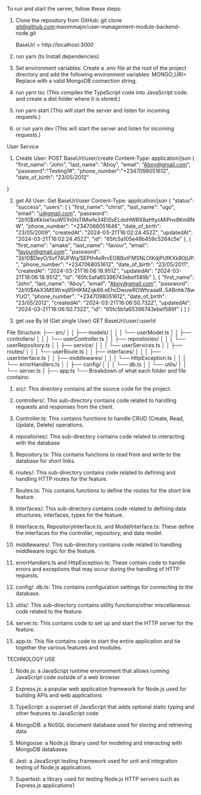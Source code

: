 To run and start the server, follow these steps:
1. Clone the repository from GitHub:
   git clone git@github.com:maximmajor/user-management-module-backend-node.git

   BaseUrl = http://localhost:3000

3. run yarn (to Install dependencies)

4. Set environment variables:
   Create a .env file at the root of the project directory and add the following environment variables:
   MONGO_URI=<mongodb-uri>
   Replace <mongodb-uri> with a valid MongoDB connection string.
   

5. run yarn tsc
   (This compiles the TypeScript code into JavaScript code. and create a dist folder where it is stored.)

6. run yarn start
   (This will start the server and listen for incoming requests.)

7.  or run yarn dev
   (This will start the server and listen for incoming requests.)


User Service
1. Create User:
   POST BaseUrl/user/create
   Content-Type: application/json
   {
        "first_name": "John",
        "last_name":  "Aboy",
        "email": "Aboy@gmail.com",
        "password":"Testing1#",
        "phone_number":"+2347098051612",
        "date_of_birth": "23/05/2012"
      
 }

2. get All User:
   Get BaseUrl/user
   Content-Type: application/json
   {
    "status": "success",
    "users": [
        {
            "first_name": "christ",
            "last_name": "ugo",
            "email": "u@gmail.com",
            "password": "$2b$10$zKklse1xuW51h0tsTIMwfe34El0sELdoHWRX8aHtyoMiPnx9KmRNW",
            "phone_number": "+2347068051646",
            "date_of_birth": "23/05/2009",
            "createdAt": "2024-03-21T16:02:24.452Z",
            "updatedAt": "2024-03-21T16:02:24.452Z",
            "id": "65fc5a105e48b459c5264c5e"
        },
        {
            "first_name": "amake",
            "last_name": "favour",
            "email": "favour@gmail.com",
            "password": "$2b$10$DeyO/Svf74UFWq/SEPth4eRrvEOBBxtFMSNLOIKdjPUfKXkB0jUP.",
            "phone_number": "+2347068051612",
            "date_of_birth": "23/05/2011",
            "createdAt": "2024-03-21T16:06:18.951Z",
            "updatedAt": "2024-03-21T16:06:18.951Z",
            "id": "65fc5afa65396743ebef589b"
        },
        {
            "first_name": "John",
            "last_name": "Aboy",
            "email": "Aboy@gmail.com",
            "password": "$2b$10$AkX3MSWrxq95HlKMZqk66.eEhcDwuwROWhraaaR..5ABnhk78wYUO",
            "phone_number": "+2347098051612",
            "date_of_birth": "23/05/2012",
            "createdAt": "2024-03-21T16:06:50.732Z",
            "updatedAt": "2024-03-21T16:06:50.732Z",
            "id": "65fc5b1a65396743ebef589f"
        }
    ]
}

3. get use By Id (Get single User)
   GET BaseUrl/user/:userId

File Structure:
├── src/
│   │   ├── models/
│   │   │   └── userModel.ts
│   │   ├── controllers/
│   │   │   └── userController.ts
│   │   ├── repositories/
│   │   │   └── userRepository.ts
│   │   ├── service/
│   │   │   └── userServices.ts
│   │   ├── routes/
│   │   │   └── userRoute.ts
│   │   ├── interfaces/
│   │   │   ├── userInterface.ts
│   │   ├── middlewares/
│   │   │   └── HttpException.ts
│   │   │   └── errorHandlers.ts
│   │   ├── config/
│   │   │   └── db.ts
│   │   └── utils/
│   │       └── server.ts
│   ├── app.ts
└──
Breakdown of what each folder and file contains:
1. src/:
   This directory contains all the source code for the project.

3. controllers/:
   This sub-directory contains code related to handling requests and responses from the client.

4. Controller.ts:
   This contains functions to handle CRUD (Create, Read, Update, Delete) operations.

5. repositories/:
   This sub-directory contains code related to interacting with the database

6. Repository.ts:
   This contains functions to read from and write to the database for short links.

7. routes/:
   This sub-directory contains code related to defining and handling HTTP routes for the feature.

8. Routes.ts:
   This contains functions to define the routes for the short link feature.

9. interfaces/:
   This sub-directory contains code related to defining data structures, interfaces, types for the feature.

10. Interface.ts, RepositoryInterface.ts, and ModelInterface.ts:
    These define the interfaces for the controller, repository, and data model.

11. middlewares/:
    This sub-directory contains code related to handling middleware logic for the feature.

12. errorHandlers.ts and HttpException.ts:
    These contain code to handle errors and exceptions that may occur during the handling of HTTP requests.

13. config/:
    db.ts:
    This contains configuration settings for connecting to the database.

14. utils/:
    This sub-directory contains utility functions/other miscellaneous code related to the feature.

15. server.ts:
    This contains code to set up and start the HTTP server for the feature.

16. app.ts:
    This file contains code to start the entire application and tie together the various features and modules.


TECHNOLOGY USE
1. Node.js: a JavaScript runtime environment that allows running JavaScript code outside of a web browser

2. Express.js: a popular web application framework for Node.js used for building APIs and web applications

3. TypeScript: a superset of JavaScript that adds optional static typing and other features to JavaScript code

4. MongoDB: a NoSQL document database used for storing and retrieving data

5. Mongoose: a Node.js library used for modeling and interacting with MongoDB databases

6. Jest: a JavaScript testing framework used for unit and integration testing of Node.js applications

7. Supertest: a library used for testing Node.js HTTP servers such as Express.js applications1